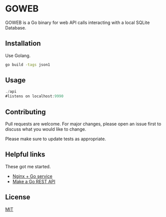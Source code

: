 # GOWEB

GOWEB is a Go binary for web API calls interacting with a local SQLite Database.

## Installation

Use Golang.

```bash
go build -tags json1
```

## Usage

```go
./api
#listens on localhost:9990
```

## Contributing
Pull requests are welcome. For major changes, please open an issue first to discuss what you would like to change.

Please make sure to update tests as appropriate.

## Helpful links
These got me started.
* [Nginx + Go service](https://www.digitalocean.com/community/tutorials/how-to-deploy-a-go-web-application-using-nginx-on-ubuntu-18-04)
* [Make a Go REST API](https://dev.to/moficodes/build-your-first-rest-api-with-go-2gcj)

## License
[MIT](https://choosealicense.com/licenses/mit/)
